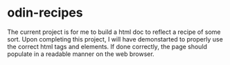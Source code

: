 # odin-recipes
The current project is for me to build a html doc to reflect a recipe of some sort.  Upon completing this project, I will have demonstarted to properly use the correct html tags and elements.  If done correctly, the page should populate in a readable manner on the web browser.